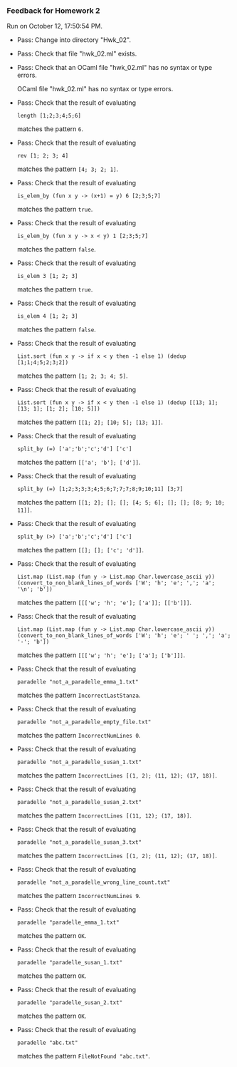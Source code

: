 ### Feedback for Homework 2

Run on October 12, 17:50:54 PM.

+ Pass: Change into directory "Hwk_02".

+ Pass: Check that file "hwk_02.ml" exists.

+ Pass: Check that an OCaml file "hwk_02.ml" has no syntax or type errors.

    OCaml file "hwk_02.ml" has no syntax or type errors.



+ Pass: 
Check that the result of evaluating
   ```
   length [1;2;3;4;5;6]
   ```
   matches the pattern `6`.

   




+ Pass: 
Check that the result of evaluating
   ```
   rev [1; 2; 3; 4]
   ```
   matches the pattern `[4; 3; 2; 1]`.

   




+ Pass: 
Check that the result of evaluating
   ```
   is_elem_by (fun x y -> (x+1) = y) 6 [2;3;5;7]
   ```
   matches the pattern `true`.

   




+ Pass: 
Check that the result of evaluating
   ```
   is_elem_by (fun x y -> x < y) 1 [2;3;5;7]
   ```
   matches the pattern `false`.

   




+ Pass: 
Check that the result of evaluating
   ```
   is_elem 3 [1; 2; 3]
   ```
   matches the pattern `true`.

   




+ Pass: 
Check that the result of evaluating
   ```
   is_elem 4 [1; 2; 3]
   ```
   matches the pattern `false`.

   




+ Pass: 
Check that the result of evaluating
   ```
   List.sort (fun x y -> if x < y then -1 else 1) (dedup [1;1;4;5;2;3;2])
   ```
   matches the pattern `[1; 2; 3; 4; 5]`.

   




+ Pass: 
Check that the result of evaluating
   ```
   List.sort (fun x y -> if x < y then -1 else 1) (dedup [[13; 1]; [13; 1]; [1; 2]; [10; 5]])
   ```
   matches the pattern `[[1; 2]; [10; 5]; [13; 1]]`.

   




+ Pass: 
Check that the result of evaluating
   ```
   split_by (=) ['a';'b';'c';'d'] ['c']
   ```
   matches the pattern `[['a'; 'b']; ['d']]`.

   




+ Pass: 
Check that the result of evaluating
   ```
   split_by (=) [1;2;3;3;3;4;5;6;7;7;7;8;9;10;11] [3;7]
   ```
   matches the pattern `[[1; 2]; []; []; [4; 5; 6]; []; []; [8; 9; 10; 11]]`.

   




+ Pass: 
Check that the result of evaluating
   ```
   split_by (>) ['a';'b';'c';'d'] ['c']
   ```
   matches the pattern `[[]; []; ['c'; 'd']]`.

   




+ Pass: 
Check that the result of evaluating
   ```
   List.map (List.map (fun y -> List.map Char.lowercase_ascii y)) (convert_to_non_blank_lines_of_words ['W'; 'h'; 'e'; ','; 'a'; '\n'; 'b'])
   ```
   matches the pattern `[[['w'; 'h'; 'e']; ['a']]; [['b']]]`.

   




+ Pass: 
Check that the result of evaluating
   ```
   List.map (List.map (fun y -> List.map Char.lowercase_ascii y)) (convert_to_non_blank_lines_of_words ['W'; 'h'; 'e'; ' '; ','; 'a'; '-'; 'b'])
   ```
   matches the pattern `[[['w'; 'h'; 'e']; ['a']; ['b']]]`.

   




+ Pass: 
Check that the result of evaluating
   ```
   paradelle "not_a_paradelle_emma_1.txt"
   ```
   matches the pattern `IncorrectLastStanza`.

   




+ Pass: 
Check that the result of evaluating
   ```
   paradelle "not_a_paradelle_empty_file.txt"
   ```
   matches the pattern `IncorrectNumLines 0`.

   




+ Pass: 
Check that the result of evaluating
   ```
   paradelle "not_a_paradelle_susan_1.txt"
   ```
   matches the pattern `IncorrectLines [(1, 2); (11, 12); (17, 18)]`.

   




+ Pass: 
Check that the result of evaluating
   ```
   paradelle "not_a_paradelle_susan_2.txt"
   ```
   matches the pattern `IncorrectLines [(11, 12); (17, 18)]`.

   




+ Pass: 
Check that the result of evaluating
   ```
   paradelle "not_a_paradelle_susan_3.txt"
   ```
   matches the pattern `IncorrectLines [(1, 2); (11, 12); (17, 18)]`.

   




+ Pass: 
Check that the result of evaluating
   ```
   paradelle "not_a_paradelle_wrong_line_count.txt"
   ```
   matches the pattern `IncorrectNumLines 9`.

   




+ Pass: 
Check that the result of evaluating
   ```
   paradelle "paradelle_emma_1.txt"
   ```
   matches the pattern `OK`.

   




+ Pass: 
Check that the result of evaluating
   ```
   paradelle "paradelle_susan_1.txt"
   ```
   matches the pattern `OK`.

   




+ Pass: 
Check that the result of evaluating
   ```
   paradelle "paradelle_susan_2.txt"
   ```
   matches the pattern `OK`.

   




+ Pass: 
Check that the result of evaluating
   ```
   paradelle "abc.txt"
   ```
   matches the pattern `FileNotFound "abc.txt"`.

   




